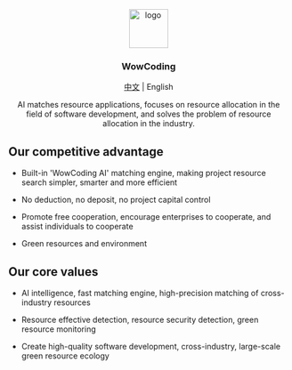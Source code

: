 <div align="center">
  <img style="width:70px;height:70px" src="https://github.com/wowcodinglabs/.github/assets/52912949/df658ee3-a7e8-4caf-baf6-254bfe12f9a1" alt="logo">
  <h3>WowCoding</h3>
  <p><a href="/profile/README.md">中文</a> | English</p>
  AI matches resource applications, focuses on resource allocation in the field of software development, and solves the problem of resource allocation in the industry.
</div>


## Our competitive advantage

- Built-in 'WowCoding AI' matching engine, making project resource search simpler, smarter and more efficient

- No deduction, no deposit, no project capital control

- Promote free cooperation, encourage enterprises to cooperate, and assist individuals to cooperate

- Green resources and environment

## Our core values

- AI intelligence, fast matching engine, high-precision matching of cross-industry resources

- Resource effective detection, resource security detection, green resource monitoring

- Create high-quality software development, cross-industry, large-scale green resource ecology
